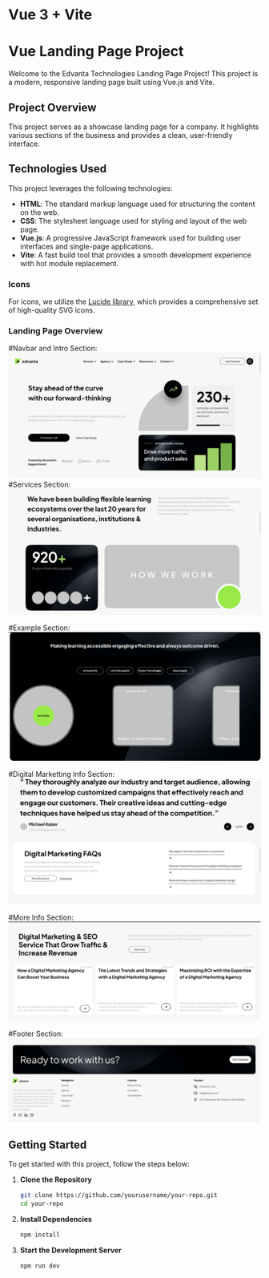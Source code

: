 # Vue 3 + Vite

# Vue Landing Page Project

Welcome to the Edvanta Technologies Landing Page Project! This project is a modern, responsive landing page built using Vue.js and Vite. 

## Project Overview

This project serves as a showcase landing page for a company. It highlights various sections of the business and provides a clean, user-friendly interface. 

## Technologies Used

This project leverages the following technologies:

- **HTML**: The standard markup language used for structuring the content on the web.
- **CSS**: The stylesheet language used for styling and layout of the web page.
- **Vue.js**: A progressive JavaScript framework used for building user interfaces and single-page applications.
- **Vite**: A fast build tool that provides a smooth development experience with hot module replacement.

### Icons

For icons, we utilize the [Lucide library](https://lucide.dev/), which provides a comprehensive set of high-quality SVG icons.


### Landing Page Overview
#Navbar and Intro Section:
![Navbar](public/ss1.png)
#Services Section:
![Navbar](public/ss2.png)

#Example Section:
![Navbar](public/ss3.png)

#Digital Marketting Info Section:
![Navbar](public/ss4.png)

#More Info Section:
![Navbar](public/ss5.png)

#Footer Section:
![Navbar](public/ss6.png)
## Getting Started

To get started with this project, follow the steps below:

1. **Clone the Repository**

   ```bash
   git clone https://github.com/yourusername/your-repo.git
   cd your-repo
2. **Install Dependencies**

   ```bash
   npm install
1. **Start the Development Server**

   ```bash
   npm run dev
